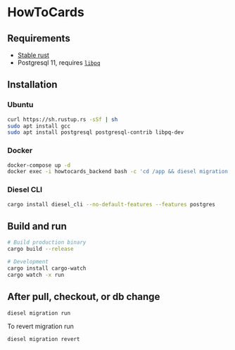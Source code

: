 # HowToCards

## Requirements

- [Stable rust](https://rustup.rs)
- Postgresql 11, requires [`libpq`](https://postgrespro.ru/docs/postgresql/9.6/libpq)

## Installation

### Ubuntu

```sh
curl https://sh.rustup.rs -sSf | sh
sudo apt install gcc
sudo apt install postgresql postgresql-contrib libpq-dev
```

### Docker
```sh
docker-compose up -d
docker exec -i howtocards_backend bash -c 'cd /app && diesel migration run'
```

### Diesel CLI

```sh
cargo install diesel_cli --no-default-features --features postgres
```

## Build and run

```sh
# Build production binary
cargo build --release

# Development
cargo install cargo-watch
cargo watch -x run
```

## After pull, checkout, or db change

```sh
diesel migration run
```

To revert migration run

```sh
diesel migration revert
```
